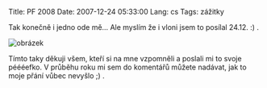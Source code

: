 Title: PF 2008
Date: 2007-12-24 05:33:00
Lang: cs
Tags: zážitky

Tak konečně i jedno ode mě… Ale myslím že i vloni jsem to posílal 24.12. :) .

![obrázek]({static}/images/16.jpg)

Tímto taky děkuji všem, kteří si na mne vzpomněli a poslali mi to svoje péééefko. V průběhu roku mi sem do komentářů můžete nadávat, jak to moje přání vůbec nevyšlo ;) .
